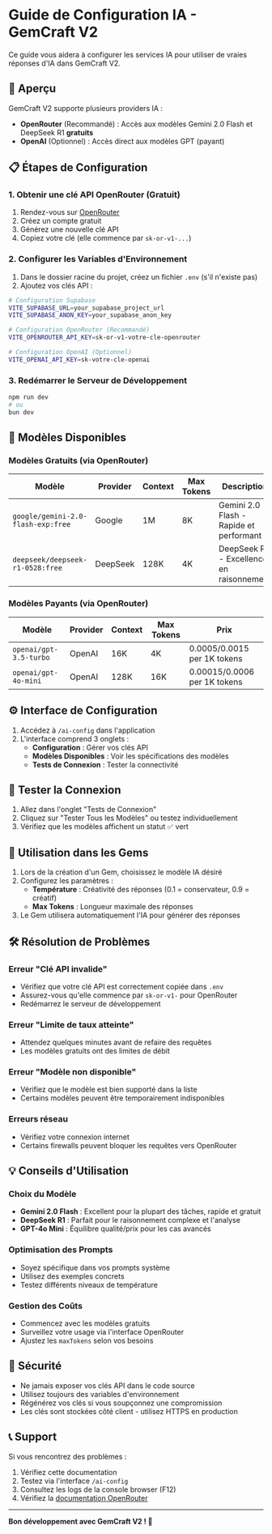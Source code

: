 # Guide de Configuration IA - GemCraft V2

Ce guide vous aidera à configurer les services IA pour utiliser de vraies réponses d'IA dans GemCraft V2.

## 🚀 Aperçu

GemCraft V2 supporte plusieurs providers IA :
- **OpenRouter** (Recommandé) : Accès aux modèles Gemini 2.0 Flash et DeepSeek R1 **gratuits**
- **OpenAI** (Optionnel) : Accès direct aux modèles GPT (payant)

## 📋 Étapes de Configuration

### 1. Obtenir une clé API OpenRouter (Gratuit)

1. Rendez-vous sur [OpenRouter](https://openrouter.ai/keys)
2. Créez un compte gratuit
3. Générez une nouvelle clé API
4. Copiez votre clé (elle commence par `sk-or-v1-...`)

### 2. Configurer les Variables d'Environnement

1. Dans le dossier racine du projet, créez un fichier `.env` (s'il n'existe pas)
2. Ajoutez vos clés API :

```bash
# Configuration Supabase
VITE_SUPABASE_URL=your_supabase_project_url
VITE_SUPABASE_ANON_KEY=your_supabase_anon_key

# Configuration OpenRouter (Recommandé)
VITE_OPENROUTER_API_KEY=sk-or-v1-votre-cle-openrouter

# Configuration OpenAI (Optionnel)
VITE_OPENAI_API_KEY=sk-votre-cle-openai
```

### 3. Redémarrer le Serveur de Développement

```bash
npm run dev
# ou
bun dev
```

## 🤖 Modèles Disponibles

### Modèles Gratuits (via OpenRouter)

| Modèle | Provider | Context | Max Tokens | Description |
|--------|----------|---------|------------|-------------|
| `google/gemini-2.0-flash-exp:free` | Google | 1M | 8K | Gemini 2.0 Flash - Rapide et performant |
| `deepseek/deepseek-r1-0528:free` | DeepSeek | 128K | 4K | DeepSeek R1 - Excellence en raisonnement |

### Modèles Payants (via OpenRouter)

| Modèle | Provider | Context | Max Tokens | Prix |
|--------|----------|---------|------------|------|
| `openai/gpt-3.5-turbo` | OpenAI | 16K | 4K | $0.0005/$0.0015 per 1K tokens |
| `openai/gpt-4o-mini` | OpenAI | 128K | 16K | $0.00015/$0.0006 per 1K tokens |

## ⚙️ Interface de Configuration

1. Accédez à `/ai-config` dans l'application
2. L'interface comprend 3 onglets :
   - **Configuration** : Gérer vos clés API
   - **Modèles Disponibles** : Voir les spécifications des modèles
   - **Tests de Connexion** : Tester la connectivité

## 🧪 Tester la Connexion

1. Allez dans l'onglet "Tests de Connexion"
2. Cliquez sur "Tester Tous les Modèles" ou testez individuellement
3. Vérifiez que les modèles affichent un statut ✅ vert

## 🔧 Utilisation dans les Gems

1. Lors de la création d'un Gem, choisissez le modèle IA désiré
2. Configurez les paramètres :
   - **Température** : Créativité des réponses (0.1 = conservateur, 0.9 = créatif)
   - **Max Tokens** : Longueur maximale des réponses
3. Le Gem utilisera automatiquement l'IA pour générer des réponses

## 🛠️ Résolution de Problèmes

### Erreur "Clé API invalide"
- Vérifiez que votre clé API est correctement copiée dans `.env`
- Assurez-vous qu'elle commence par `sk-or-v1-` pour OpenRouter
- Redémarrez le serveur de développement

### Erreur "Limite de taux atteinte"
- Attendez quelques minutes avant de refaire des requêtes
- Les modèles gratuits ont des limites de débit

### Erreur "Modèle non disponible"
- Vérifiez que le modèle est bien supporté dans la liste
- Certains modèles peuvent être temporairement indisponibles

### Erreurs réseau
- Vérifiez votre connexion internet
- Certains firewalls peuvent bloquer les requêtes vers OpenRouter

## 💡 Conseils d'Utilisation

### Choix du Modèle
- **Gemini 2.0 Flash** : Excellent pour la plupart des tâches, rapide et gratuit
- **DeepSeek R1** : Parfait pour le raisonnement complexe et l'analyse
- **GPT-4o Mini** : Équilibre qualité/prix pour les cas avancés

### Optimisation des Prompts
- Soyez spécifique dans vos prompts système
- Utilisez des exemples concrets
- Testez différents niveaux de température

### Gestion des Coûts
- Commencez avec les modèles gratuits
- Surveillez votre usage via l'interface OpenRouter
- Ajustez les `maxTokens` selon vos besoins

## 🔐 Sécurité

- Ne jamais exposer vos clés API dans le code source
- Utilisez toujours des variables d'environnement
- Régénérez vos clés si vous soupçonnez une compromission
- Les clés sont stockées côté client - utilisez HTTPS en production

## 📞 Support

Si vous rencontrez des problèmes :
1. Vérifiez cette documentation
2. Testez via l'interface `/ai-config`
3. Consultez les logs de la console browser (F12)
4. Vérifiez la [documentation OpenRouter](https://openrouter.ai/docs)

---

**Bon développement avec GemCraft V2 ! 🚀**